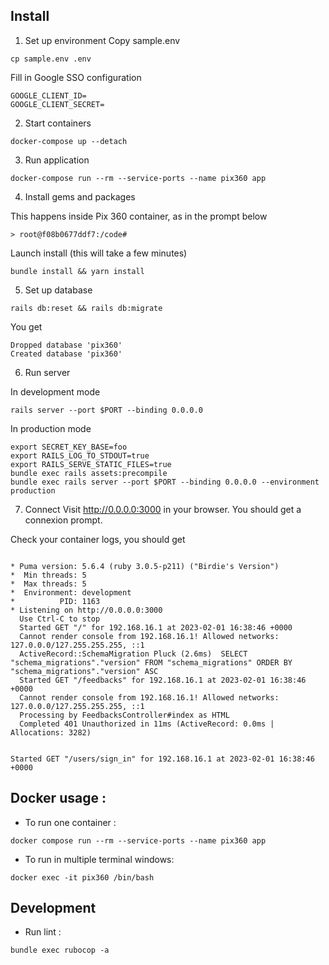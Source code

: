 ## Install

1. Set up environment
Copy sample.env
```shell
cp sample.env .env
```

Fill in Google SSO configuration
```shell
GOOGLE_CLIENT_ID=
GOOGLE_CLIENT_SECRET=
```

2. Start containers
```shell
docker-compose up --detach
```

3. Run application
```shell
docker-compose run --rm --service-ports --name pix360 app
```

4. Install gems and packages

This happens inside Pix 360 container, as in the prompt below
```shell
> root@f08b0677ddf7:/code#
```

Launch install (this will take a few minutes)
````shell
bundle install && yarn install
````

5. Set up database
````shell
rails db:reset && rails db:migrate
````

You get
```
Dropped database 'pix360'
Created database 'pix360'
```

6. Run server

In development mode
````shell
rails server --port $PORT --binding 0.0.0.0
````

In production mode
````shell
export SECRET_KEY_BASE=foo
export RAILS_LOG_TO_STDOUT=true
export RAILS_SERVE_STATIC_FILES=true
bundle exec rails assets:precompile
bundle exec rails server --port $PORT --binding 0.0.0.0 --environment production
````

7. Connect
Visit http://0.0.0.0:3000 in your browser.
You should get a connexion prompt.

Check your container logs, you should get
```postgres-sql

* Puma version: 5.6.4 (ruby 3.0.5-p211) ("Birdie's Version")
*  Min threads: 5
*  Max threads: 5
*  Environment: development
*          PID: 1163
* Listening on http://0.0.0.0:3000
  Use Ctrl-C to stop
  Started GET "/" for 192.168.16.1 at 2023-02-01 16:38:46 +0000
  Cannot render console from 192.168.16.1! Allowed networks: 127.0.0.0/127.255.255.255, ::1
  ActiveRecord::SchemaMigration Pluck (2.6ms)  SELECT "schema_migrations"."version" FROM "schema_migrations" ORDER BY "schema_migrations"."version" ASC
  Started GET "/feedbacks" for 192.168.16.1 at 2023-02-01 16:38:46 +0000
  Cannot render console from 192.168.16.1! Allowed networks: 127.0.0.0/127.255.255.255, ::1
  Processing by FeedbacksController#index as HTML
  Completed 401 Unauthorized in 11ms (ActiveRecord: 0.0ms | Allocations: 3282)


Started GET "/users/sign_in" for 192.168.16.1 at 2023-02-01 16:38:46 +0000

```

## Docker usage :

- To run one container :

```shell
docker compose run --rm --service-ports --name pix360 app
```

- To run in multiple terminal windows:
```shell
docker exec -it pix360 /bin/bash
```

## Development

- Run lint :

```shell
bundle exec rubocop -a
```
